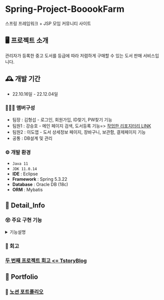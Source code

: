 # Spring-Project-BooookFarm

스프링 프레임워크 + JSP 모임 커뮤니티 사이트


## 🖥️ 프로젝트 소개
관리자가 등록한 중고 도서를 등급에 따라 저렴하게 구매할 수 있는 도서 판매 서비스입니다.
<br>

## 🕰️ 개발 기간
* 22.10.16일 - 22.12.04일

### 🧑‍🤝‍🧑 맴버구성
 - 팀장  : 김형섭 - 로그인, 회원가입, ID찾기, PW찾기 기능
 - 팀원1 : 강승호 - 메인 페이지 검색, 도서등록 기능=> [작업한 리포지터리 LINK](https://github.com/kkang4913/booookfarm)
 - 팀원2 : 이도엽 - 도서 상세정보 페이지, 장바구니, 보관함, 결제페이지 기능
 - 공통 : DB설계 및 관리

### ⚙️ 개발 환경
- `Java 11`
- `JDK 11.0.14`
- **IDE** : Eclipse
- **Framework** : Spring 5.3.22
- **Database** : Oracle DB (18c)
- **ORM** : Mybatis

## 📌 Detail_Info
### 😵 주요 구현 기능
<details>
<summary>기능설명</summary>

<!-- summary 아래 한칸 공백 두고 내용 삽입 -->
<br>
<details>
    <summary>1. 도서상세 페이지</summary>
 
- 메인 페이지에서 관리자가 등록한 도서의 상세정보를 보여주는 페이지 입니다.<br>
- 페이지 기능으로는 도서정보를 보여주는 것 이외에 최신 등록도서를 6개 까지 보여주는 기능과 장바구니 추가 기능이 있습니다.<br>
  <br>
  <h4>VIEW</h4>
  <img src="https://user-images.githubusercontent.com/100770645/214355928-c774f0fa-bb17-4ba9-b2b4-b3de3902e546.PNG" style="width:600px; height:700px;">
 
  <h4>최신 등록도서</h4>  
 
  - DB의 도서 테이블에서 최근 등록된 1~6 번 째의 도서정보를 불러와 보여주는 것이 목표입니다.<br>
  - ROWNUM을 부여하여 RNUM이 1~6에 속하는 도서 정보를 불러옵니다.<br>
    <img src="https://user-images.githubusercontent.com/100770645/214370893-b9e2cd88-4c19-4358-918b-9829e977c130.PNG">
  
  - 불러온 정보를 JSONArray객체에 담아 JSP로 보내 줍니다.<br>
    <img src="https://user-images.githubusercontent.com/100770645/214516001-b7d39cf7-32e3-4a69-830d-3cf20c120d86.PNG">
 
  - 받은 최신 도서정보를 사용자 화면에 리스트 형태로 보여줍니다.<br>
  - JSTL을 사용하고 싶지 않아서 스크립트 단에서 jQuery를 활용하여 구현하였습니다.<br>
    <img src="https://user-images.githubusercontent.com/100770645/214516008-5ec85ae2-dd73-428d-8ad2-08b55a5007ef.PNG">
  
  <h4>장바구니 추가</h4>
 
  - 사용자가 요청한 상품과 수량을 장바구니에 추가되게하는 것이 목표입니다.<br>
  - 기능동작은 사용자가 '장바구니 추가' 버튼을 클릭하면 사용자의 로그인상태와 계정 장바구니의 동일상품 존재유무를 확인 후<br> 
  - DB 장바구니 테이블에 추가합니다.<br>
    <img src="https://user-images.githubusercontent.com/100770645/214570034-136dd4fa-930c-4869-9353-240d1e8a0046.PNG">
  - 부가적인 기능으로는 사용자가 설정한 수량에 따라 가격을 표시해주는 기능이 있습니다.<br> 
 
</details>
<br>
<details>
    <summary>2. 장바구니</summary> 

- 장바구니는 사용자가 구매를 원하는 상품을 저장해두는 페이지 입니다.<br>
- 장바구니 기능으로는 크게 상품을 추가, 삭제하는 기능, 그리고 보관함에 추가하는 기능이 있고<br>
- 선택한 상품을 원하는 수량으로 구매할 수 있게하는 기능도 제공합니다.<br>
  <h4>VIEW</h4>
  <img src="https://user-images.githubusercontent.com/100770645/214567441-ea45935e-841d-4289-9f21-fff29402ab86.PNG" style="width:700px; height:600px;">
  
  <h5>삭제</h5>
 
  - 삭제는 선택상품 전체 삭제 와 개별상품 삭제 버튼을 따로 제공해 사용자 편의성을 높였습니다.<br>
  - 사용자 삭제 요청을 받으면 다음의 함수를 통해 확인알림 후 삭제요청 상품정보를 Controller로 전달하고<br>
    <img src="https://user-images.githubusercontent.com/100770645/214576351-000e079e-b40d-4b8f-9e68-8934a1409c80.PNG">
  
  - Controller에선 받은 요청 데이터를 Mapper로 전달하여 최종적으로 DB삭제를 진행합니다.<br>
    <img src="https://user-images.githubusercontent.com/100770645/214576338-95549ddd-4ca4-48c2-b114-f50bf316992f.PNG">
 
  <h5>수량 및 가격</h5>
    
  - 추가된 상품별로 구매할 수량을 선택할 수 있고 구매에 필요한 가격을 계산하여 보여줍니다.<br>
  - 추가적으로 오른쪽에 주문 금액 박스는 구매를 결정한 상품을 체크하면 그 상품의 배송비를 포함한 총 결제가격을 계산해서<br>
  - 보여줍니다.<br>
    <img src="https://user-images.githubusercontent.com/100770645/214642791-182a6b64-0e36-4d51-b3a1-841855511aeb.PNG">       
</details>
<br>
<details>
    <summary>3. 보관함</summary> 
 
  - 보관함은 사용자가 관심은 있지만 당장 구매하지 않을 상품을 나중에라도 찾기 편하게하기위해 만들었으며<br>
  - 장바구니에서 위에있는 보관함 아이콘을 클릭하여 접근할 수 있습니다.<br>
  - 보관함에 상품을 추가해두면 장바구니를 비워둬도 상품을 쉽게 찾을 수 있습니다.<br>
  - 보관함은 장바구니와 디자인 측면이나 기능적으로 매우 유사한 페이지입니다.<br>
    <br>
  <h4>VIEW</h4>
  <img src="https://user-images.githubusercontent.com/100770645/214783029-88200b36-4047-4ee2-8a3c-4f7685db11c1.PNG" style="width:700px; height:600px;">
  
  - 기능은 삭제기능과 수량 가격표기가 있는데 장바구니와 구현 방식은 동일하게 진행하였습니다.  
 </details>
 <br>
 <details>
    <summary>4. 결제 페이지</summary> 
 
 - 장바구니에서 구매상품과 수량을 선택하고 구매버튼을 누르면 결제페이지에 접근됩니다. <br>
 - 결제페이지에서 구현한 주요 기능으로는 카카오(Daum)API를 통한 주소설정 기능과 마일리지 적립 및 사용기능,<br>
 - 마지막으로 아임포트 Open API를 통한 이니시스 결제기능이 있습니다.<br>
 <br>
 <h4>VIEW</h4>
 <상><br>
 <img src="https://user-images.githubusercontent.com/100770645/214798338-191f134c-550e-40fc-a05e-fd920b0e5482.PNG" style="width:700px; height:600px;">
 <br>
 <하><br>
 <img src="https://user-images.githubusercontent.com/100770645/214798357-019b5302-6c34-4f9d-a10d-b27c79b4f7d6.PNG" style="width:700px; height:600px;">
 <br>
  
  <h5>구매자 정보 및 주소지정</h5>
  
   - 만약 구매자가 다른 배송지로 상품을 받기를 원할 경우를 위해 구현하였고<br>
   - 새로운 주소란에 추가로 입력하지 않으면 회원가입시에 기입한 기존 주소지로 설정됩니다.<br>
     <img src="https://user-images.githubusercontent.com/100770645/214828582-ececc8b8-92c4-4999-b28b-7c56e803408a.PNG" style="width:700px; height:600px;">
   - 주소 API는 카카오뿐만 아니라 각종 개발블로그에도 사용예시가 잘 정리되어 있어 메소드를 호출하는 것 만으로 간단하게 구현할 수 있었습니다.
  
  <h5>마일리지</h5>
  
   - 마일리지는 구매완료시 일정금액을 적립해주는 기능으로<br> 
   - 적립된 마일리지는 결제가격을 넘지않는 선에서 자유롭게 사용가능합니다.<br>
     <img src="https://user-images.githubusercontent.com/100770645/214840033-3602d371-5c6c-4e25-b9aa-314d1091af32.PNG" style="width:700px; height:600px;">
  
   - 결제는 아임포트에서 가맹점 식별 코드를 받은 뒤 결제관련 Open API를 사용하였고<br>
   - 결제가 성공적으로 이루어지면 주문정보를 폼 변수에 담아서 Controller로 전달 후 DB구매정보 테이블에 저장하는데<br>
   - 그중 마일리지는 변수에 담을 때 기존 보유 마일리지에서 사용한 마일리지, 새로 적립할 마일리지를 알맞게 계산한 값을<br> 
   - Controller로 전달합니다.
   
  <h5>결제</h5>
  
  <h4>VIEW</h4>
  <br>
     <img src="https://user-images.githubusercontent.com/100770645/214846653-bd07881e-abac-4a42-ad50-e5b81f344a8c.PNG" style="width:700px; height:600px;"><br>
  
   - 결제 기능 자체는 사실 처음 Open API를 적용하여 호출하는 부분만 해결하면 크게 어려울 것은 없는 기능이었습니다.<br>
   - 결제 기능을 구현하면서 시간이 오래걸린 이유는 사실상 결제가 이루어졌을 때의 후 처리 작업을 해주어야 했기 때문이었는데<br>
   - 위의 마일리지만해도 사용마일리지, 적립마일리지를 따로 구분해서 계산 후 업데이트 시켜줘야했고<br>
   - 또 구매를 했다면 상품이 판매 되었다는 의미이니 재고를 업데이트하는 코드도 신경써서 추가해주어야 했습니다.<br> 
   
     <img src="https://user-images.githubusercontent.com/100770645/214846028-8cf7ab83-676b-4688-a4ca-046c75a8359e.PNG" style="width:700px; height:600px;">
 </details>
 </details>
 
### 😤 회고

  ### [두 번째 프로젝트 회고 <= TstoryBlog](https://dohyoup.tistory.com/entry/%EB%91%90-%EB%B2%88%EC%A7%B8-%ED%94%84%EB%A1%9C%EC%A0%9D%ED%8A%B8-%ED%9A%8C%EA%B3%A0) 
## 📜 Portfolio

### 📒 [노션 포트폴리오](https://www.notion.so/87662a3c2aef4ac7a1a38a7af370cd5f?p=333e360ddd774a1692c6e6338f1ef940&pm=c)


